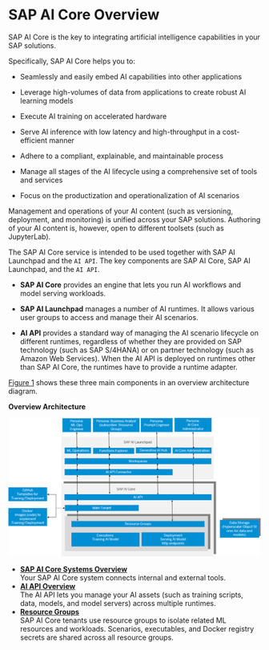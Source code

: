 <!-- loio88e007863ca545438e274cbf6ce2d7c6 -->

# SAP AI Core Overview

SAP AI Core is the key to integrating artificial intelligence capabilities in your SAP solutions.

Specifically, SAP AI Core helps you to:

-   Seamlessly and easily embed AI capabilities into other applications

-   Leverage high-volumes of data from applications to create robust AI learning models

-   Execute AI training on accelerated hardware

-   Serve AI inference with low latency and high-throughput in a cost-efficient manner

-   Adhere to a compliant, explainable, and maintainable process

-   Manage all stages of the AI lifecycle using a comprehensive set of tools and services

-   Focus on the productization and operationalization of AI scenarios


Management and operations of your AI content \(such as versioning, deployment, and monitoring\) is unified across your SAP solutions. Authoring of your AI content is, however, open to different toolsets \(such as JupyterLab\).

The SAP AI Core service is intended to be used together with SAP AI Launchpad and the `AI API`. The key components are SAP AI Core, SAP AI Launchpad, and the `AI API`.

-   **SAP AI Core** provides an engine that lets you run AI workflows and model serving workloads.

-   **SAP AI Launchpad** manages a number of AI runtimes. It allows various user groups to access and manage their AI scenarios.

-   **AI API** provides a standard way of managing the AI scenario lifecycle on different runtimes, regardless of whether they are provided on SAP technology \(such as SAP S/4HANA\) or on partner technology \(such as Amazon Web Services\). When the AI API is deployed on runtimes other than SAP AI Core, the runtimes have to provide a runtime adapter.


[Figure 1](sap-ai-core-overview-88e0078.md#loio88e007863ca545438e274cbf6ce2d7c6__fig_blw_g1y_xnb) shows these three main components in an overview architecture diagram.

  
  
**Overview Architecture**

![Overview of the AI Core landscape](images/Image_AI_Core_Overview_8a6312d.png)

-   **[SAP AI Core Systems Overview](sap-ai-core-systems-overview-c243d2a.md "Your SAP AI Core system connects internal and external
		tools.")**  
Your SAP AI Core system connects internal and external tools.
-   **[AI API Overview](ai-api-overview-716d4c3.md "The AI API lets you manage your AI assets (such as training scripts, data, models, and model servers) across multiple runtimes. ")**  
The AI API lets you manage your AI assets \(such as training scripts, data, models, and model servers\) across multiple runtimes.
-   **[Resource Groups](resource-groups-26c6c6b.md "
		SAP AI Core tenants use resource groups to isolate related ML resources
		and workloads. Scenarios, executables, and Docker registry secrets are shared across all resource groups.")**  
SAP AI Core tenants use resource groups to isolate related ML resources and workloads. Scenarios, executables, and Docker registry secrets are shared across all resource groups.

